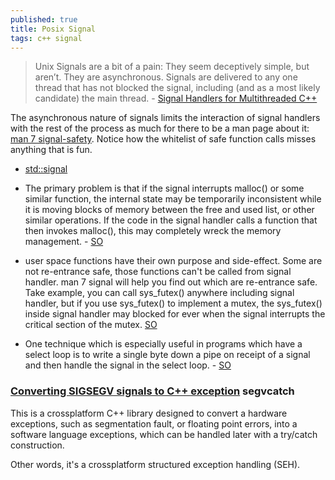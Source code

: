 ```yaml
---
published: true
title: Posix Signal
tags: c++ signal
---
```

> Unix Signals are a bit of a pain: They seem deceptively simple, but aren’t. They are asynchronous. Signals are delivered to any one thread that has not blocked the signal, including (and as a most likely candidate) the main thread. - [Signal Handlers for Multithreaded C++](https://thomastrapp.com/posts/signal-handlers-for-multithreaded-c++//)

The asynchronous nature of signals limits the interaction of signal handlers with the rest of the process as much for there to be a man page about it: [man 7 signal-safety](https://man7.org/linux/man-pages/man7/signal-safety.7.html). Notice how the whitelist of safe function calls misses anything that is fun.

- [std::signal](https://en.cppreference.com/w/cpp/utility/program/signal)

- The primary problem is that if the signal interrupts malloc() or some similar function, the internal state may be temporarily inconsistent while it is moving blocks of memory between the free and used list, or other similar operations. If the code in the signal handler calls a function that then invokes malloc(), this may completely wreck the memory management. - [SO](https://stackoverflow.com/questions/16891019/how-to-avoid-using-printf-in-a-signal-handler)

- user space functions have their own purpose and side-effect. Some are not re-entrance safe, those functions can't be called from signal handler. man 7 signal will help you find out which are re-entrance safe. Take example, you can call sys_futex() anywhere including signal handler, but if you use sys_futex() to implement a mutex, the sys_futex() inside signal handler may blocked for ever when the signal interrupts the critical section of the mutex. [SO](https://stackoverflow.com/a/11684043/51386)

- One technique which is especially useful in programs which have a select loop is to write a single byte down a pipe on receipt of a signal and then handle the signal in the select loop. - [SO](https://stackoverflow.com/a/44183322/51386)

### [Converting SIGSEGV signals to C++ exception](https://github.com/Plaristote/segvcatch) segvcatch

This is a crossplatform C++ library designed to convert a hardware exceptions, such as segmentation fault, or floating point errors, into a software language exceptions, which can be handled later with a try/catch construction.

Other words, it's a crossplatform structured exception handling (SEH).